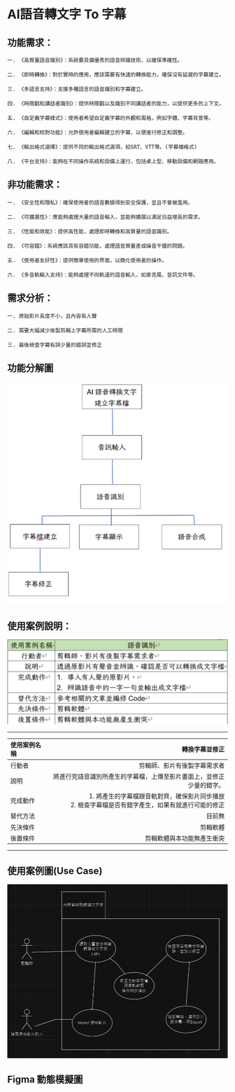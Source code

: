 # AI語音轉文字 To 字幕

## 功能需求：
```
一. 《高質量語音識別》：系統要具備優秀的語音辨識技術，以確保準確性。

二. 《即時轉換》：對於實時的應用，應該需要有快速的轉換能力，確保沒有延遲的字幕建立。

三. 《多語言支持》：支援多種語言的語音識別和字幕建立。

四. 《時間戳和講話者識別》：提供時間戳以及識別不同講話者的能力，以提供更多的上下文。

五. 《自定義字幕樣式》：使用者希望自定義字幕的外觀和風格，例如字體、字幕背景等。

六. 《編輯和校對功能》：允許使用者編輯建立的字幕，以便進行修正和調整。

七. 《輸出格式選擇》：提供不同的輸出格式選項，如SRT、VTT等。(字幕檔格式)

八. 《平台支持》：能夠在不同操作系統和設備上運行，包括桌上型、移動設備和網路應用。
```

## 非功能需求：
```
一. 《安全性和隱私》：確保使用者的語音數據得到安全保護，並且不會被濫用。

二. 《可擴展性》：應能夠處理大量的語音輸入，並能夠擴展以滿足日益增長的需求。

三. 《性能和效能》：提供高性能，處理即時轉換和高質量的語音識別。

四. 《可容錯》：系統應該具有容錯功能，處理語音質量差或噪音干擾的問題。

五. 《使用者友好性》：提供簡單使用的界面，以簡化使用者的操作。

六. 《多音軌輸入支持》：能夠處理不同軌道的語音輸入，如麥克風、音訊文件等。
```

## 需求分析：
```
一. 原始影片長度不小，且內容有人聲

二. 需要大幅減少後製剪輯上字幕所需的人工時間

三. 最後檢查字幕有誤少量的錯誤並修正
```

## 功能分解圖
![image](Function.png 'image')

## 使用案例說明：

![image](UseCase_Description.png 'image')

---
|使用案例名稱|轉換字幕並修正|
|:-----|-----:|
|行動者|剪輯師、影片有後製字幕需求者|
|說明|將進行完語音識別所產生的字幕檔，上傳至影片畫面上，並修正少量的錯字。|
|完成動作|1.	將產生的字幕檔跟音軌對齊，確保影片同步播放<br>2. 檢查字幕檔是否有錯字產生，如果有就進行可能的修正|
|替代方法|目前無|
|先決條件|剪輯軟體|
|後置條件|剪輯軟體與本功能無產生衝突|
---

## 使用案例圖(Use Case)
![image](UseCase.png 'image')


## Figma 動態模擬圖
